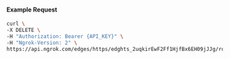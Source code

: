 <!-- Code generated for API Clients. DO NOT EDIT. -->

#### Example Request

```bash
curl \
-X DELETE \
-H "Authorization: Bearer {API_KEY}" \
-H "Ngrok-Version: 2" \
https://api.ngrok.com/edges/https/edghts_2uqkirEwF2Ff1HjfBx6EH09jJJg/routes/edghtsrt_2uqkimRPmdHaVXYWDpxO45FsPmj/compression
```
